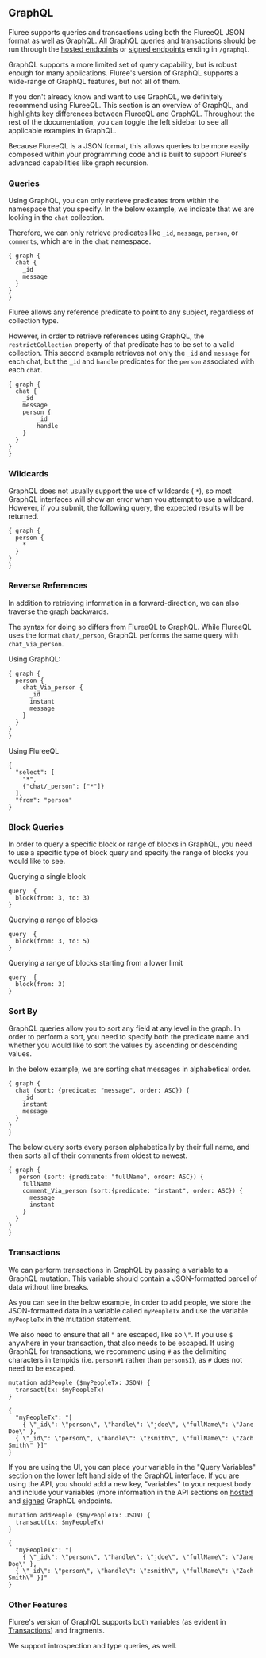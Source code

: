 ## GraphQL

Fluree supports queries and transactions using both the FlureeQL JSON format as well as GraphQL. All GraphQL queries and transactions should be run through the [hosted endpoints](/api/hosted-endpoints/endpoints#-api-db-graphql) or [signed endpoints](/api/signed-endpoints/signed-examples#-graphql-query) ending in `/graphql`.

GraphQL supports a more limited set of query capability, but is robust enough for many applications. Fluree's version of GraphQL supports a wide-range of GraphQL features, but not all of them. 

If you don't already know and want to use GraphQL, we definitely recommend using FlureeQL. This section is an overview of GraphQL, and highlights key differences between FlureeQL and GraphQL. Throughout the rest of the documentation, you can toggle the left sidebar to see all applicable examples in GraphQL.

Because FlureeQL is a JSON format, this allows queries to be more easily composed within your programming code and is built to support Fluree's advanced capabilities like graph recursion. 

### Queries 

Using GraphQL, you can only retrieve predicates from within the namespace that you specify. In the below example, we indicate that we are looking in the `chat` collection. 

Therefore, we can only retrieve predicates like `_id`, `message`, `person`, or `comments`, which are in the `chat` namespace. 

```all
{ graph {
  chat {
    _id
    message
  }
}
}
```

Fluree allows any reference predicate to point to any subject, regardless of collection type. 

However, in order to retrieve references using GraphQL, the `restrictCollection` property of that predicate has to be set to a valid collection. This second example retrieves not only the `_id` and `message` for each chat, but the `_id` and `handle` predicates for the `person` associated with each `chat`. 

```all
{ graph {
  chat {
    _id
    message
    person {
        _id
        handle
    }
  }
}
}
```

### Wildcards
GraphQL does not usually support the use of wildcards ( `*`), so most GraphQL interfaces will show an error when you attempt to use a wildcard. However, if you submit, the following query, the expected results will be returned.

```all
{ graph {
  person {
    *
  }
}
}
```

### Reverse References

In addition to retrieving information in a forward-direction, we can also traverse the graph backwards. 

The syntax for doing so differs from FlureeQL to GraphQL. While FlureeQL uses the format `chat/_person`, GraphQL performs the same query with `chat_Via_person`. 

Using GraphQL: 

```all
{ graph {
  person {
    chat_Via_person {
      _id
      instant
      message
    }
  }
}
}
```

Using FlureeQL
```all
{
  "select": [
    "*",
    {"chat/_person": ["*"]}
  ],
  "from": "person"
}
```

### Block Queries

In order to query a specific block or range of blocks in GraphQL, you need to use a specific type of block query and specify the range of blocks you would like to see. 

Querying a single block 

```all
query  {
  block(from: 3, to: 3)
}
```

Querying a range of blocks

```all
query  {
  block(from: 3, to: 5)
}
```

Querying a range of blocks starting from a lower limit

```all
query  {
  block(from: 3)
}
```

### Sort By 

GraphQL queries allow you to sort any field at any level in the graph. In order to perform a sort, you need to specify both the predicate name and whether you would like to sort the values by ascending or descending values. 

In the below example, we are sorting chat messages in alphabetical order. 

```all
{ graph {
  chat (sort: {predicate: "message", order: ASC}) {
    _id
    instant 
    message
  }
}
}
```
The below query sorts every person alphabetically by their full name, and then sorts all of their comments from oldest to newest. 

```all
{ graph {
   person (sort: {predicate: "fullName", order: ASC}) {
    fullName
    comment_Via_person (sort:{predicate: "instant", order: ASC}) {
      message
      instant
    }
  }
}
}
```

### Transactions
We can perform transactions in GraphQL by passing a variable to a GraphQL mutation. This variable should contain a JSON-formatted parcel of data without line breaks. 

As you can see in the below example, in order to add people, we store the JSON-formatted data in a variable called `myPeopleTx` and use the variable `myPeopleTx` in the mutation statement.

We also need to ensure that all `"` are escaped, like so `\"`. If you use `$` anywhere in your transaction, that also needs to be escaped. If using GraphQL for transactions, we recommend using `#` as the delimiting characters in tempids (i.e. `person#1` rather than `person$1`), as `#` does not need to be escaped. 

```all
mutation addPeople ($myPeopleTx: JSON) {
  transact(tx: $myPeopleTx)
}

{
  "myPeopleTx": "[
    { \"_id\": \"person\", \"handle\": \"jdoe\", \"fullName\": \"Jane Doe\" }, 
  { \"_id\": \"person\", \"handle\": \"zsmith\", \"fullName\": \"Zach Smith\" }]"
}
```

If you are using the UI, you can place your variable in the "Query Variables" section on the lower left hand side of the GraphQL interface. If you are using the API, you should add a new key, "variables" to your request body and include your variables (more information in the API sections on [hosted](/api/hosted-endpoints/endpoints#-api-db-graphql) and [signed](/api/signed-endpoints/signed-examples#-graphql-transaction) GraphQL endpoints.

```all
mutation addPeople ($myPeopleTx: JSON) {
  transact(tx: $myPeopleTx)
}

{
  "myPeopleTx": "[
    { \"_id\": \"person\", \"handle\": \"jdoe\", \"fullName\": \"Jane Doe\" }, 
  { \"_id\": \"person\", \"handle\": \"zsmith\", \"fullName\": \"Zach Smith\" }]"
}
```

### Other Features

Fluree's version of GraphQL supports both variables (as evident in [Transactions](#transactions)) and fragments. 

We support introspection and type queries, as well. 